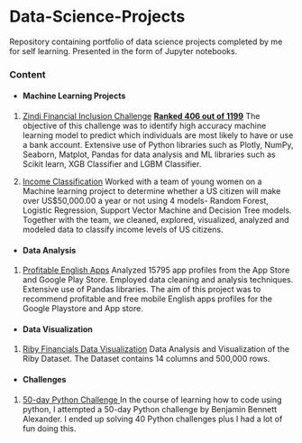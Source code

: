 # Data-Science-Projects
Repository containing portfolio of data science projects completed by me for self learning. Presented in the form of Jupyter notebooks. 

### Content
* #### Machine Learning Projects

1. [Zindi Financial Inclusion Challenge](https://github.com/TosinGeorge/Data-Science-Projects/blob/main/ML%20Projects/Financial_Inclusion_Challenge_Zindi.ipynb) **[Ranked 406 out of 1199](https://zindi.africa/users/TosinGeorge/competitions/certificate)**
The objective of this challenge was to identify high accuracy machine learning model to predict which individuals are most likely to have or use a bank account. Extensive use of Python libraries such as Plotly, NumPy, Seaborn, Matplot, Pandas for data analysis and ML libraries such as Scikit learn, XGB Classifier and LGBM Classifier.

2. [Income Classification](https://github.com/TosinGeorge/Data-Science-Projects/blob/main/Income_Classification_Project.ipynb) Worked with a team of young women on a Machine learning project to determine whether a US citizen will make over US$50,000.00 a year or not using 4 models- Random Forest, Logistic Regression, Support Vector Machine and Decision Tree models. Together with the team, we cleaned, explored, visualized, analyzed and modeled data to classify income levels of US citizens.


* #### Data Analysis

1. [Profitable English Apps](https://github.com/TosinGeorge/Data-Science-Projects/blob/main/Profitable_Mobile_English_Apps.ipynb) Analyzed 15795 app profiles from the App Store and Google Play Store. Employed data cleaning and analysis techniques. Extensive use of Pandas libraries. The aim of this project was to recommend profitable and free mobile English apps profiles for the Google Playstore and App store. 

* #### Data Visualization
1. [Riby Financials Data Visualization](https://github.com/TosinGeorge/Data-Science-Projects/blob/main/Riby%20Financials.pdf) Data Analysis and Visualization of the Riby Dataset. The Dataset contains 14 columns and 500,000 rows.

* #### Challenges

1. [50-day Python Challenge 
](https://github.com/TosinGeorge/Data-Science-Projects/blob/main/Challenges/50_day_Python_Challenge.ipynb) In the course of learning how to code using python, I attempted a 		50-day Python challenge by Benjamin Bennett Alexander. I ended up solving 40 Python challenges plus I had a lot of fun doing this.
